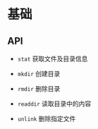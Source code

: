 # 基础

## API

  - `stat` 获取文件及目录信息

  - `mkdir` 创建目录

  - `rmdir` 删除目录

  - `readdir` 读取目录中的内容

  - `unlink` 删除指定文件
